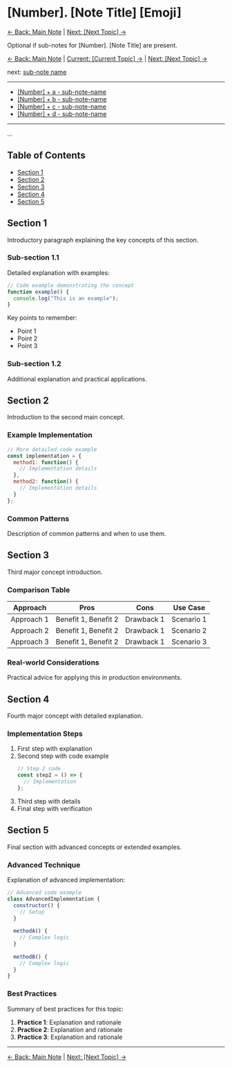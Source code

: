 # [Number]. [Note Title] [Emoji]

[<- Back: Main Note](./README.md) | [Next: [Next Topic] ->](./<next-file>.md)

Optional if sub-notes for [Number]. [Note Title] are present.

[<- Back: Main Note](./README.md) | [Current: [Current Topic] ->](./<current-topic>.md) |  [Next: [Next Topic] ->](./<next-file>.md)

next: [sub-note name](./<next-sub-note-file>.md)

--- 
- [ [Number] + a - sub-note-name ](./<sub-note-file>.md) 
- [ [Number] + b - sub-note-name ](./<sub-note-file>.md) 
- [ [Number] + c - sub-note-name ](./<sub-note-file>.md) 
- [ [Number] + d - sub-note-name ](./<sub-note-file>.md) 
---

...

## Table of Contents

- [Section 1](#section-1)
- [Section 2](#section-2)
- [Section 3](#section-3)
- [Section 4](#section-4)
- [Section 5](#section-5)

## Section 1

Introductory paragraph explaining the key concepts of this section.

### Sub-section 1.1

Detailed explanation with examples:

```javascript
// Code example demonstrating the concept
function example() {
  console.log("This is an example");
}
```

Key points to remember:
- Point 1
- Point 2
- Point 3

### Sub-section 1.2

Additional explanation and practical applications.

## Section 2

Introduction to the second main concept.

### Example Implementation

```javascript
// More detailed code example
const implementation = {
  method1: function() {
    // Implementation details
  },
  method2: function() {
    // Implementation details
  }
};
```

### Common Patterns

Description of common patterns and when to use them.

## Section 3

Third major concept introduction.

### Comparison Table

| Approach | Pros | Cons | Use Case |
|----------|------|------|----------|
| Approach 1 | Benefit 1, Benefit 2 | Drawback 1 | Scenario 1 |
| Approach 2 | Benefit 1, Benefit 2 | Drawback 1 | Scenario 2 |
| Approach 3 | Benefit 1, Benefit 2 | Drawback 1 | Scenario 3 |

### Real-world Considerations

Practical advice for applying this in production environments.

## Section 4

Fourth major concept with detailed explanation.

### Implementation Steps

1. First step with explanation
2. Second step with code example
   ```javascript
   // Step 2 code
   const step2 = () => {
     // Implementation
   };
   ```
3. Third step with details
4. Final step with verification

## Section 5

Final section with advanced concepts or extended examples.

### Advanced Technique

Explanation of advanced implementation:

```javascript
// Advanced code example
class AdvancedImplementation {
  constructor() {
    // Setup
  }
  
  methodA() {
    // Complex logic
  }
  
  methodB() {
    // Complex logic
  }
}
```

### Best Practices

Summary of best practices for this topic:

1. **Practice 1**: Explanation and rationale
2. **Practice 2**: Explanation and rationale
3. **Practice 3**: Explanation and rationale

---

[<- Back: Main Note](./README.md) | [Next: [Next Topic] ->](./<next-file>.md)